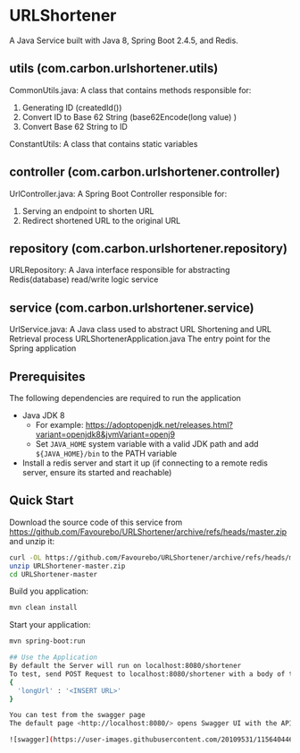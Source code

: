 # URLShortener
A Java Service built with Java 8, Spring Boot 2.4.5, and Redis.

## utils (com.carbon.urlshortener.utils)
CommonUtils.java: 
A class that contains methods responsible for:
1. Generating ID (createdId())
2. Convert ID to Base 62 String (base62Encode(long value) )
3. Convert Base 62 String to ID

ConstantUtils: 
A class that contains static variables


## controller (com.carbon.urlshortener.controller)

UrlController.java:
A Spring Boot Controller responsible for:
1. Serving an endpoint to shorten URL
2. Redirect shortened URL to the original URL


## repository (com.carbon.urlshortener.repository)

URLRepository: 
A Java interface responsible for abstracting Redis(database) read/write logic
service

## service (com.carbon.urlshortener.service)

UrlService.java:
A Java class used to abstract URL Shortening and URL Retrieval process
URLShortenerApplication.java
The entry point for the Spring application


## Prerequisites

The following dependencies are required to run the application

- Java JDK 8
  - For example: <https://adoptopenjdk.net/releases.html?variant=openjdk8&jvmVariant=openj9>
  - Set `JAVA_HOME` system variable with a valid JDK path and add `${JAVA_HOME}/bin` to the PATH variable
- Install a redis server and start it up (if connecting to a remote redis server, ensure its started and reachable)


## Quick Start

Download the source code of this service from <https://github.com/Favourebo/URLShortener/archive/refs/heads/master.zip> and unzip it:

```bash
curl -OL https://github.com/Favourebo/URLShortener/archive/refs/heads/master.zip
unzip URLShortener-master.zip
cd URLShortener-master
```

Build you application:

```bash
mvn clean install
```
Start your application:

```bash
mvn spring-boot:run

## Use the Application
By default the Server will run on localhost:8080/shortener
To test, send POST Request to localhost:8080/shortener with a body of type application/json with body
{
  'longUrl' : '<INSERT URL>'
}

You can test from the swagger page
The default page <http://localhost:8080/> opens Swagger UI with the API Documentation

![swagger](https://user-images.githubusercontent.com/20109531/115640446-e0b8a900-a30e-11eb-945a-4f35bf8d49a4.PNG)
